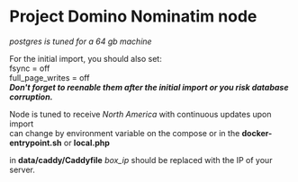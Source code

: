 # Project Domino Nominatim node #



*postgres is tuned for a 64 gb machine*



For the initial import, you should also set: <br>
fsync = off <br>
full_page_writes = off <br>
***Don't forget to reenable them after the initial import or you risk database corruption.***

Node is tuned to receive *North America* with continuous updates upon import <br>
can change by environment variable on the compose or in the **docker-entrypoint.sh** or **local.php**

in **data/caddy/Caddyfile**  *box_ip* should be replaced with the IP of your server.